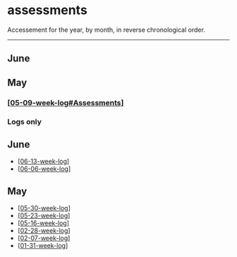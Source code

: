 # assessments

Accessement for the year, by month, in reverse chronological order.

---

## June

## May
### [[05-09-week-log#Assessments]]

### Logs only
## June
- [[06-13-week-log]]
- [[06-06-week-log]]

## May
- [[05-30-week-log]]
- [[05-23-week-log]]
- [[05-16-week-log]]
- [[02-28-week-log]]
- [[02-07-week-log]]
- [[01-31-week-log]]


[//begin]: # "Autogenerated link references for markdown compatibility"
[05-09-week-log#Assessments]: 05-may/05-09-week-log.md "log week of May 09th"
[06-06-week-log]: 06-jun/06-06-week-log.md "log week of June 6th"
[06-13-week-log]: 06-jun/06-13-week-log.md "log week of June 13th"
[05-30-week-log]: 05-may/05-30-week-log.md "log week of May 30th"
[05-23-week-log]: 05-may/05-23-week-log.md "log week of May 23rd"
[05-16-week-log]: 05-may/05-16-week-log.md "log week of May 16th"
[02-28-week-log]: 02-feb/02-28-week-log.md "log week of February 28th"
[02-07-week-log]: 02-feb/02-07-week-log.md "log week of February 7th"
[01-31-week-log]: 01-jan/01-31-week-log.md "log week of January 1st"
[//end]: # "Autogenerated link references"